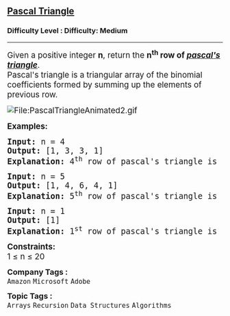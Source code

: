 <h2><a href="https://www.geeksforgeeks.org/problems/pascal-triangle0652/1">Pascal Triangle</a></h2><h3>Difficulty Level : Difficulty: Medium</h3><hr><div class="problems_problem_content__Xm_eO" bis_skin_checked="1"><p><span style="font-size: 14pt;">Given a positive integer <strong>n</strong>, return the <strong>n<sup>th</sup> row&nbsp;of <a href="https://en.wikipedia.org/wiki/Pascal%27s_triangle" target="_blank" rel="noopener"><em><span style="text-decoration: underline;">pascal's triangle</span></em></a></strong>.<br>Pascal's triangle is a triangular array of the binomial coefficients formed by summing up the elements of previous row.<br></span></p>
<p><span style="font-size: 14pt;"><img src="https://upload.wikimedia.org/wikipedia/commons/0/0d/PascalTriangleAnimated2.gif" alt="File:PascalTriangleAnimated2.gif"></span></p>
<p><span style="font-size: 14pt;"><strong>Examples:</strong></span></p>
<pre><span style="font-size: 14pt;"><strong>Input: </strong>n = 4
<strong>Output:</strong> [1, 3, 3, 1]
<strong>Explanation:</strong> 4<sup>th</sup> row of pascal's triangle is [1, 3, 3, 1].</span></pre>
<pre><span style="font-size: 14pt;"><strong>Input: </strong>n = 5
<strong>Output:</strong> [1, 4, 6, 4, 1]
<strong>Explanation:</strong> 5<sup>th</sup> row of pascal's triangle is [1, 4, 6, 4, 1].<br></span></pre>
<pre><span style="font-size: 14pt;"><strong>Input: </strong>n = 1
<strong>Output:</strong> [1]
<strong>Explanation:</strong> 1<sup>st</sup> row of pascal's triangle is [1].</span></pre>
<p><span style="font-size: 14pt;"><strong>Constraints:</strong><br>1 ≤ n ≤ 20</span></p></div><p><span style=font-size:18px><strong>Company Tags : </strong><br><code>Amazon</code>&nbsp;<code>Microsoft</code>&nbsp;<code>Adobe</code>&nbsp;<br><p><span style=font-size:18px><strong>Topic Tags : </strong><br><code>Arrays</code>&nbsp;<code>Recursion</code>&nbsp;<code>Data Structures</code>&nbsp;<code>Algorithms</code>&nbsp;